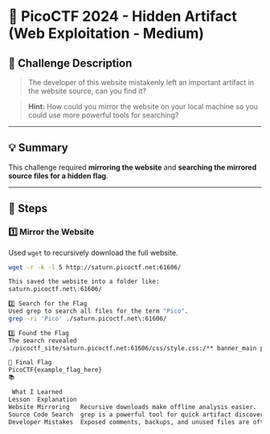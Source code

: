 # 📂 PicoCTF 2024 - Hidden Artifact (Web Exploitation - Medium)

## 🏁 Challenge Description
> The developer of this website mistakenly left an important artifact in the website source, can you find it?

> **Hint:** How could you mirror the website on your local machine so you could use more powerful tools for searching?

---

## 💡 Summary
This challenge required **mirroring the website** and **searching the mirrored source files for a hidden flag**.

---

## 🚀 Steps

### 1️⃣ Mirror the Website
Used `wget` to recursively download the full website.

```bash
wget -r -k -l 5 http://saturn.picoctf.net:61606/

This saved the website into a folder like:
saturn.picoctf.net\:61606/

2️⃣ Search for the Flag
Used grep to search all files for the term "Pico".
grep -ri 'Pico' ./saturn.picoctf.net\:61606/

3️⃣ Found the Flag
The search revealed
./picoctf_site/saturn.picoctf.net:61606/css/style.css:/** banner_main picoCTF{1nsp3ti0n_0f_w3bpag3s_8de925a7}

🏴 Final Flag
PicoCTF{example_flag_here}
📚

 What I Learned
Lesson	Explanation
Website Mirroring	Recursive downloads make offline analysis easier.
Source Code Search	grep is a powerful tool for quick artifact discovery.
Developer Mistakes	Exposed comments, backups, and unused files are often gold mines in CTFs and real-world security.
